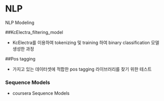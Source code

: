 # NLP
NLP Modeling


##KcElectra_filtering_model
- KcElectra를 이용하여 tokenizing 및 training 하여 binary classification 모델 생성한 과정


##Pos tagging
- 가지고 있는 데이터셋에 적합한 pos tagging 라이브러리를 찾기 위한 테스트


### Sequence Models
 - coursera Sequence Models 
